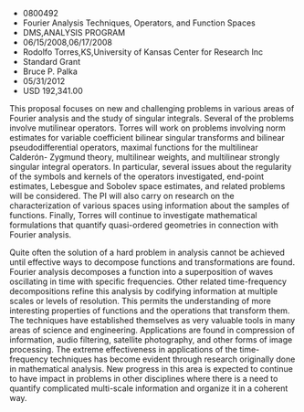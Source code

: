 
* 0800492
* Fourier Analysis Techniques, Operators, and Function Spaces
* DMS,ANALYSIS PROGRAM
* 06/15/2008,06/17/2008
* Rodolfo Torres,KS,University of Kansas Center for Research Inc
* Standard Grant
* Bruce P. Palka
* 05/31/2012
* USD 192,341.00

This proposal focuses on new and challenging problems in various areas of
Fourier analysis and the study of singular integrals. Several of the problems
involve mutilinear operators. Torres will work on problems involving norm
estimates for variable coefficient bilinear singular transforms and bilinear
pseudodifferential operators, maximal functions for the multilinear Calderón-
Zygmund theory, multilinear weights, and multilinear strongly singular integral
operators. In particular, several issues about the regularity of the symbols and
kernels of the operators investigated, end-point estimates, Lebesgue and Sobolev
space estimates, and related problems will be considered. The PI will also carry
on research on the characterization of various spaces using information about
the samples of functions. Finally, Torres will continue to investigate
mathematical formulations that quantify quasi-ordered geometries in connection
with Fourier analysis.

Quite often the solution of a hard problem in analysis cannot be achieved until
effective ways to decompose functions and transformations are found. Fourier
analysis decomposes a function into a superposition of waves oscillating in time
with specific frequencies. Other related time-frequency decompositions refine
this analysis by codifying information at multiple scales or levels of
resolution. This permits the understanding of more interesting properties of
functions and the operations that transform them. The techniques have
established themselves as very valuable tools in many areas of science and
engineering. Applications are found in compression of information, audio
filtering, satellite photography, and other forms of image processing. The
extreme effectiveness in applications of the time-frequency techniques has
become evident through research originally done in mathematical analysis. New
progress in this area is expected to continue to have impact in problems in
other disciplines where there is a need to quantify complicated multi-scale
information and organize it in a coherent way.
